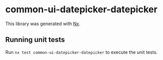 # common-ui-datepicker-datepicker

This library was generated with [Nx](https://nx.dev).

## Running unit tests

Run `nx test common-ui-datepicker-datepicker` to execute the unit tests.
